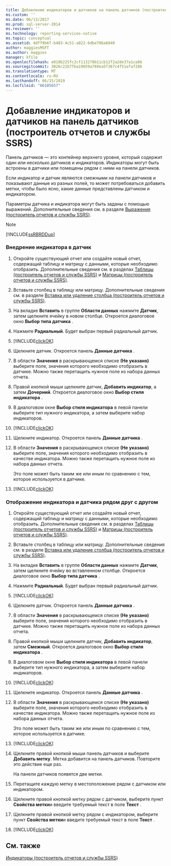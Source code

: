 ```yaml
---
title: Добавление индикаторов и датчиков на панель датчиков (построитель отчетов и службы SSRS) | Документы Майкрософт
ms.custom: ''
ms.date: 06/13/2017
ms.prod: sql-server-2014
ms.reviewer: ''
ms.technology: reporting-services-native
ms.topic: conceptual
ms.assetid: 4dff9b67-b483-4c51-a822-6dbe706a6840
author: maggiesMSFT
ms.author: maggies
manager: kfile
ms.openlocfilehash: e018b225fc2cf113270b11cb12f2a2de37a1ca86
ms.sourcegitcommit: 3026c22b7fba19059a769ea5f367c4f51efaf286
ms.translationtype: MT
ms.contentlocale: ru-RU
ms.lasthandoff: 06/15/2019
ms.locfileid: "66105657"
---
```

# <a name="include-indicators-and-gauges-in-a-gauge-panel-report-builder-and-ssrs"></a>Добавление индикаторов и датчиков на панель датчиков (построитель отчетов и службы SSRS)
  Панель датчиков — это контейнер верхнего уровня, который содержит один или несколько датчиков и индикаторов. Индикаторы могут быть встроены в датчики или помещены рядом с ними на панели датчиков.  
  
 Если индикатор и датчик являются смежными на панели датчиков и показывают данные из разных полей, то может потребоваться добавить метки, чтобы было ясно, какие данные представлены датчиком и индикатором.  
  
 Параметры датчика и индикатора могут быть заданы с помощью выражений. Дополнительные сведения см. в разделе [Выражения (построитель отчетов и службы SSRS)](expressions-report-builder-and-ssrs.md).  
  
> [!NOTE]  
>  [!INCLUDE[ssRBRDDup](../../includes/ssrbrddup-md.md)]  
  
### <a name="to-embed-an-indicator-in-a-gauge"></a>Внедрение индикатора в датчик  
  
1.  Откройте существующий отчет или создайте новый отчет, содержащий таблицу и матрицу с данными, которые необходимо отобразить. Дополнительные сведения см. в разделах [Таблицы (построитель отчетов и службы SSRS)](tables-report-builder-and-ssrs.md) и [Матрицы (построитель отчетов и службы SSRS)](create-a-matrix-report-builder-and-ssrs.md).  
  
2.  Вставьте столбец в таблицу или матрицу. Дополнительные сведения см. в разделе [Вставка или удаление столбца (построитель отчетов и службы SSRS)](insert-or-delete-a-column-report-builder-and-ssrs.md).  
  
3.  На вкладке **Вставить** в группе **Области данных** нажмите **Датчик**, затем щелкните ячейку в новом столбце. Откроется диалоговое окно **Выбор типа датчика** .  
  
4.  Нажмите **Радиальный**. Будет выбран первый радиальный датчик.  
  
5.  [!INCLUDE[clickOK](../../../includes/clickok-md.md)]  
  
6.  Щелкните датчик. Откроется панель **Данные датчика** .  
  
7.  В области **Значения** в раскрывающемся списке **(Не указано)** выберите поле, значения которого необходимо отобразить в датчике. Можно также перетащить нужное поле из набора данных отчета.  
  
8.  Правой кнопкой мыши щелкните датчик, **Добавить индикатор**, а затем **Дочерний**. Откроется диалоговое окно **Выбор стиля индикатора** .  
  
9. В диалоговом окне **Выбор стиля индикатора** в левой панели выберите тип нужного индикатора, а затем выберите набор индикаторов.  
  
10. [!INCLUDE[clickOK](../../../includes/clickok-md.md)]  
  
11. Щелкните индикатор. Откроется панель **Данные датчика** .  
  
12. В области **Значения** в раскрывающемся списке **(Не указано)** выберите поле, значения которого необходимо отобразить в качестве индикатора. Можно также перетащить нужное поле из набора данных отчета.  
  
     Это поле может быть таким же или иным по сравнению с тем, которое используется в датчике.  
  
13. [!INCLUDE[clickOK](../../../includes/clickok-md.md)]  
  
### <a name="to-show-an-indicator-and-gauge-side-by-side"></a>Отображение индикатора и датчика рядом друг с другом  
  
1.  Откройте существующий отчет или создайте новый отчет, содержащий таблицу и матрицу с данными, которые необходимо отобразить. Дополнительные сведения см. в разделах [Таблицы (построитель отчетов и службы SSRS)](tables-report-builder-and-ssrs.md) и [Матрицы (построитель отчетов и службы SSRS)](create-a-matrix-report-builder-and-ssrs.md).  
  
2.  Вставьте столбец в таблицу или матрицу. Дополнительные сведения см. в разделе [Вставка или удаление столбца (построитель отчетов и службы SSRS)](insert-or-delete-a-column-report-builder-and-ssrs.md).  
  
3.  На вкладке **Вставить** в группе **Области данных** нажмите **Датчик**, затем щелкните ячейку во вставленном столбце. Откроется диалоговое окно **Выбор типа датчика** .  
  
4.  Нажмите **Радиальный**. Будет выбран первый радиальный датчик.  
  
5.  [!INCLUDE[clickOK](../../../includes/clickok-md.md)]  
  
6.  Щелкните датчик. Откроется панель **Данные датчика** .  
  
7.  В области **Значения** в раскрывающемся списке **(Не указано)** выберите поле, значения которого необходимо отобразить в датчике. Можно также перетащить нужное поле из набора данных отчета.  
  
8.  Правой кнопкой мыши щелкните датчик, **Добавить индикатор**, затем **Смежный**. Откроется диалоговое окно **Выбор стиля индикатора** .  
  
9. В диалоговом окне **Выбор стиля индикатора** в левой панели выберите тип нужного индикатора, а затем выберите набор индикаторов.  
  
10. [!INCLUDE[clickOK](../../../includes/clickok-md.md)]  
  
11. Щелкните индикатор. Откроется панель **Данные датчика** .  
  
12. В области **Значения** в раскрывающемся списке **(Не указано)** выберите поле, значения которого необходимо отобразить в качестве индикатора. Можно также перетащить нужное поле из набора данных отчета.  
  
     Это поле может быть таким же или иным по сравнению с тем, которое используется в датчике.  
  
13. [!INCLUDE[clickOK](../../../includes/clickok-md.md)]  
  
14. Щелкните правой кнопкой мыши панель датчиков и выберите **Добавить метку**. Метка добавится на панель датчиков. Повторите это действие еще раз.  
  
     На панели датчиков появятся две метки.  
  
15. Перетащите каждую метку в местоположение рядом с датчиком или индикатором.  
  
16. Щелкните правой кнопкой метку рядом с датчиком, выберите пункт **Свойства метки**и введите требуемый текст в поле **Текст** .  
  
17. Щелкните правой кнопкой метку рядом с индикатором, выберите пункт **Свойства метки**и введите требуемый текст в поле **Текст** .  
  
18. [!INCLUDE[clickOK](../../../includes/clickok-md.md)]  
  
## <a name="see-also"></a>См. также  
 [Индикаторы (построитель отчетов и службы SSRS)](indicators-report-builder-and-ssrs.md)  
  
  
